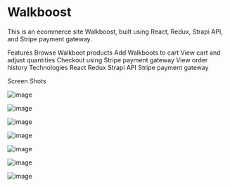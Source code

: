 # Walkboost
This is an ecommerce site Walkboost, built using React, Redux, Strapi API, and Stripe payment gateway.

Features
Browse Walkboot products
Add Walkboots to cart
View cart and adjust quantities
Checkout using Stripe payment gateway
View order history
Technologies
React
Redux
Strapi API
Stripe payment gateway

Screen Shots

![image](https://user-images.githubusercontent.com/85078565/232297919-5b83fea4-9026-4abe-9eef-e3bfc117f2e4.png)

![image](https://user-images.githubusercontent.com/85078565/232298100-6286f3c8-5fcf-4a80-976a-46756f3eaa60.png)

![image](https://user-images.githubusercontent.com/85078565/232298242-bffd19ff-04a8-4fa2-b3b5-e14dc61392d8.png)

![image](https://user-images.githubusercontent.com/85078565/232298395-f9b27007-d6f9-448c-a700-1b38be17fe72.png)

![image](https://user-images.githubusercontent.com/85078565/232298544-0c63c200-b4ce-4b97-879c-1dfda2cdd29c.png)

![image](https://user-images.githubusercontent.com/85078565/232298663-623169fc-b1f7-47ef-8a23-603dd5062326.png)

![image](https://user-images.githubusercontent.com/85078565/232298912-960ab050-cb45-4f2b-a522-deda21630a33.png)


